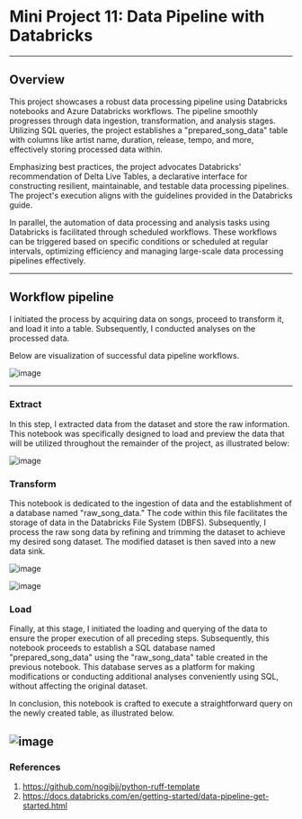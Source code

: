 # Mini Project 11: Data Pipeline with Databricks 

---

## **Overview**

This project showcases a robust data processing pipeline using Databricks notebooks and Azure Databricks workflows. The pipeline smoothly progresses through data ingestion, transformation, and analysis stages. Utilizing SQL queries, the project establishes a "prepared_song_data" table with columns like artist name, duration, release, tempo, and more, effectively storing processed data within.

Emphasizing best practices, the project advocates Databricks' recommendation of Delta Live Tables, a declarative interface for constructing resilient, maintainable, and testable data processing pipelines. The project's execution aligns with the guidelines provided in the Databricks guide.

In parallel, the automation of data processing and analysis tasks using Databricks is facilitated through scheduled workflows. These workflows can be triggered based on specific conditions or scheduled at regular intervals, optimizing efficiency and managing large-scale data processing pipelines effectively.


---

## **Workflow pipeline**

I initiated the process by acquiring data on songs, proceed to transform it, and load it into a table. Subsequently, I conducted analyses on the processed data.

Below are visualization of successful data pipeline workflows.

![image](https://github.com/nogibjj/IDS706Mini11/assets/141780408/735f5441-c2d4-4259-9b42-fd4c3896b82f)


---

### **Extract**

In this step, I extracted data from the dataset and store the raw information. This notebook was specifically designed to load and preview the data that will be utilized throughout the remainder of the project, as illustrated below:

![image](https://github.com/nogibjj/IDS706Mini11/assets/141780408/7eb4c961-d428-4692-bd00-558a680d9dc2)


### **Transform**

This notebook is dedicated to the ingestion of data and the establishment of a database named "raw_song_data." The code within this file facilitates the storage of data in the Databricks File System (DBFS).
Subsequently, I process the raw song data by refining and trimming the dataset to achieve my desired song dataset. The modified dataset is then saved into a new data sink.

![image](https://github.com/nogibjj/IDS706Mini11/assets/141780408/d6e31856-ef36-4a3b-9c3e-5a0cd0b8736d)

![image](https://github.com/nogibjj/IDS706Mini11/assets/141780408/10926e26-3ba5-449b-afd1-6e5b025b01dc)


### **Load**

Finally, at this stage, I initiated the loading and querying of the data to ensure the proper execution of all preceding steps. Subsequently, this notebook proceeds to establish a SQL database named "prepared_song_data" using the "raw_song_data" table created in the previous notebook. This database serves as a platform for making modifications or conducting additional analyses conveniently using SQL, without affecting the original dataset.

In conclusion, this notebook is crafted to execute a straightforward query on the newly created table, as illustrated below.

![image](https://github.com/nogibjj/IDS706Mini11/assets/141780408/f9215822-6d36-4dc9-a227-213241828661)
---

### **References**
1. https://github.com/nogibjj/python-ruff-template
1. https://docs.databricks.com/en/getting-started/data-pipeline-get-started.html
